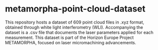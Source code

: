 # metamorpha-point-cloud-dataset
This repository hosts a dataset of 609 point cloud files in .xyz format, obtained through white light interferometry (WLI). Accompanying the dataset is a .csv file that documents the laser parameters applied for each measurement. This dataset is part of the Horizon Europe Project METAMORPHA, focused on laser micromachining advancements.
